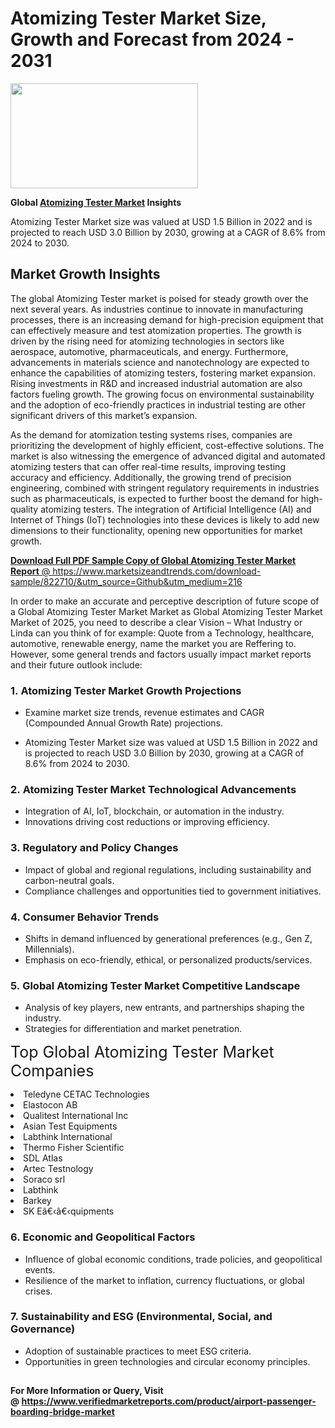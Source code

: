 <H1>Atomizing Tester Market Size, Growth and Forecast from 2024 - 2031</H1><img class="aligncenter size-medium wp-image-584254" src="https://thirdeyenews.in/wp-content/uploads/2024/09/Global-Market-Research-300x168.jpeg" alt="" width="300" height="168" /><p><strong>Global&nbsp;<a href="https://www.marketsizeandtrends.com/download-sample/822710/&amp;utm_source=Github&utm_medium=216">Atomizing Tester Market</a> Insights</strong></p><p>Atomizing Tester Market size was valued at USD 1.5 Billion in 2022 and is projected to reach USD 3.0 Billion by 2030, growing at a CAGR of 8.6% from 2024 to 2030.</p><p><h2>Market Growth Insights</h2> <p>The global Atomizing Tester market is poised for steady growth over the next several years. As industries continue to innovate in manufacturing processes, there is an increasing demand for high-precision equipment that can effectively measure and test atomization properties. The growth is driven by the rising need for atomizing technologies in sectors like aerospace, automotive, pharmaceuticals, and energy. Furthermore, advancements in materials science and nanotechnology are expected to enhance the capabilities of atomizing testers, fostering market expansion. Rising investments in R&D and increased industrial automation are also factors fueling growth. The growing focus on environmental sustainability and the adoption of eco-friendly practices in industrial testing are other significant drivers of this market’s expansion.</p> <p><a href="#"></a></p> <p>As the demand for atomization testing systems rises, companies are prioritizing the development of highly efficient, cost-effective solutions. The market is also witnessing the emergence of advanced digital and automated atomizing testers that can offer real-time results, improving testing accuracy and efficiency. Additionally, the growing trend of precision engineering, combined with stringent regulatory requirements in industries such as pharmaceuticals, is expected to further boost the demand for high-quality atomizing testers. The integration of Artificial Intelligence (AI) and Internet of Things (IoT) technologies into these devices is likely to add new dimensions to their functionality, opening new opportunities for market growth.</p> <p><a href="#"></p><p><span class=""><strong>Download Full PDF Sample Copy of Global Atomizing Tester Market Report</strong> @ <a href="https://www.marketsizeandtrends.com/download-sample/822710/&amp;utm_source=Github&utm_medium=216" target="_blank">https://www.marketsizeandtrends.com/download-sample/822710/&amp;utm_source=Github&utm_medium=216</a></span></p><p>In order to make an accurate and perceptive description of future scope of a Global&nbsp;Atomizing Tester Market Market as Global&nbsp;Atomizing Tester Market Market of 2025, you need to describe a clear Vision &ndash; What Industry or Linda can you think of for example: Quote from a Technology, healthcare, automotive, renewable energy, name the market you are Reffering to. However, some general trends and factors usually impact market reports and their future outlook include:</p><h3>1.&nbsp;<strong>Atomizing Tester Market Growth Projections</strong></h3><ul><li>Examine market size trends, revenue estimates and CAGR (Compounded Annual Growth Rate) projections.</li><li><p>Atomizing Tester Market size was valued at USD 1.5 Billion in 2022 and is projected to reach USD 3.0 Billion by 2030, growing at a CAGR of 8.6% from 2024 to 2030.</p></li></ul><h3>2.&nbsp;<strong>Atomizing Tester Market Technological Advancements</strong></h3><ul><li>Integration of AI, IoT, blockchain, or automation in the industry.</li><li>Innovations driving cost reductions or improving efficiency.</li></ul><h3>3.&nbsp;<strong>Regulatory and Policy Changes</strong></h3><ul><li>Impact of global and regional regulations, including sustainability and carbon-neutral goals.</li><li>Compliance challenges and opportunities tied to government initiatives.</li></ul><h3>4.&nbsp;<strong>Consumer Behavior Trends</strong></h3><ul><li>Shifts in demand influenced by generational preferences (e.g., Gen Z, Millennials).</li><li>Emphasis on eco-friendly, ethical, or personalized products/services.</li></ul><h3>5.&nbsp;<strong>Global Atomizing Tester Market Competitive Landscape</strong></h3><ul><li>Analysis of key players, new entrants, and partnerships shaping the industry.</li><li>Strategies for differentiation and market penetration.</li></ul><p data-pm-slice="1 1 []"><span style="color: inherit; font-family: inherit; font-size: 25px;">Top Global Atomizing Tester Market Companies</span></p><div class="" data-test-id=""><p><li>Teledyne CETAC Technologies</li><li> Elastocon AB</li><li> Qualitest International Inc</li><li> Asian Test Equipments</li><li> Labthink International</li><li> Thermo Fisher Scientific</li><li> SDL Atlas</li><li> Artec Testnology</li><li> Soraco srl</li><li> Labthink</li><li> Barkey</li><li> SK Eâ€‹â€‹quipments</li></p></div><h3>6.&nbsp;<strong>Economic and Geopolitical Factors</strong></h3><ul><li>Influence of global economic conditions, trade policies, and geopolitical events.</li><li>Resilience of the market to inflation, currency fluctuations, or global crises.</li></ul><h3>7.&nbsp;<strong>Sustainability and ESG (Environmental, Social, and Governance)</strong></h3><ul><li>Adoption of sustainable practices to meet ESG criteria.</li><li>Opportunities in green technologies and circular economy principles.</li></ul><h2><strong style="font-size: 14px;">For More Information or Query, Visit @&nbsp;</strong><a style="background-color: #ffffff; font-size: 14px;" href="https://www.marketsizeandtrends.com/report/atomizing-tester-market/" target="_blank">https://www.verifiedmarketreports.com/product/airport-passenger-boarding-bridge-market</a></h2>
